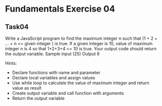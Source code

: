 # Fundamentals Exercise 04
## Task04
Write a JavaScript program to find the maximum integer n such that (1 + 2 + ... + n <= given integer ) is true.
If a given integer is 10, value of maximum integer n is 4 so that 1+2+3+4 <= 10 is true. Your output code should return the output variable. Sample input (25)  Output 6

Hints:

- Declare functions with name and parameter
- Declare local variables and assign values
- Use while loop to calculate the value of maximum integer and return value as result
- Create output variable and call function with arguments
- Return the output variable